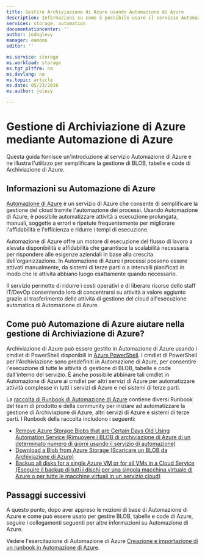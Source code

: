 ```yaml
---
title: Gestire Archiviazione di Azure usando Automazione di Azure
description: Informazioni su come è possibile usare il servizio Automazione di Azure per gestire l'Archiviazione di Azure su vasta scala.
services: storage, automation
documentationcenter: ''
author: jodoglevy
manager: eamono
editor: ''

ms.service: storage
ms.workload: storage
ms.tgt_pltfrm: na
ms.devlang: na
ms.topic: article
ms.date: 05/23/2016
ms.author: jolevy

---
```

# Gestione di Archiviazione di Azure mediante Automazione di Azure
Questa guida fornisce un'introduzione al servizio Automazione di Azure e ne illustra l'utilizzo per semplificare la gestione di BLOB, tabelle e code di Archiviazione di Azure.

## Informazioni su Automazione di Azure
[Automazione di Azure](https://azure.microsoft.com/services/automation/) è un servizio di Azure che consente di semplificare la gestione del cloud tramite l'automazione dei processi. Usando Automazione di Azure, è possibile automatizzare attività a esecuzione prolungata, manuali, soggette a errori e ripetute frequentemente per migliorare l'affidabilità e l'efficienza e ridurre i tempi di esecuzione.

Automazione di Azure offre un motore di esecuzione del flusso di lavoro a elevata disponibilità e affidabilità che garantisce la scalabilità necessaria per rispondere alle esigenze aziendali in base alla crescita dell'organizzazione. In Automazione di Azure i processi possono essere attivati manualmente, da sistemi di terze parti o a intervalli pianificati in modo che le attività abbiano luogo esattamente quando necessario.

Il servizio permette di ridurre i costi operativi e di liberare risorse dello staff IT/DevOp consentendo loro di concentrarsi su attività a valore aggiunto grazie al trasferimento delle attività di gestione del cloud all'esecuzione automatica di Automazione di Azure.

## Come può Automazione di Azure aiutare nella gestione di Archiviazione di Azure?
Archiviazione di Azure può essere gestito in Automazione di Azure usando i cmdlet di PowerShell disponibili in [Azure PowerShell](https://msdn.microsoft.com/library/azure/jj156055.aspx). I cmdlet di PowerShell per l'Archiviazione sono predefiniti in Automazione di Azure, per consentire l'esecuzione di tutte le attività di gestione di BLOB, tabelle e code dall'interno del servizio. È anche possibile abbinare tali cmdlet in Automazione di Azure ai cmdlet per altri servizi di Azure per automatizzare attività complesse in tutti i servizi di Azure e nei sistemi di terze parti.

La [raccolta di Runbook di Automazione di Azure](https://azure.microsoft.com/blog/2014/10/07/introducing-the-azure-automation-runbook-gallery/) contiene diversi Runbook del team di prodotto e della community per iniziare ad automatizzare la gestione di Archiviazione di Azure, altri servizi di Azure e sistemi di terze parti. I Runbook della raccolta includono i seguenti:

* [Remove Azure Storage Blobs that are Certain Days Old Using Automation Service (Rimuovere i BLOB di archiviazione di Azure di un determinato numero di giorni usando il servizio di automazione)](https://gallery.technet.microsoft.com/scriptcenter/Remove-Storage-Blobs-that-aae4b761)
* [Download a Blob from Azure Storage (Scaricare un BLOB da Archiviazione di Azure)](https://gallery.technet.microsoft.com/scriptcenter/a-Blob-from-Azure-Storage-6bc13745)
* [Backup all disks for a single Azure VM or for all VMs in a Cloud Service (Eseguire il backup di tutti i dischi per una singola macchina virtuale di Azure o per tutte le macchine virtuali in un servizio cloud)](https://gallery.technet.microsoft.com/scriptcenter/Backup-all-disks-for-a-ede940d5)

## Passaggi successivi
A questo punto, dopo aver appreso le nozioni di base di Automazione di Azure e come può essere usato per gestire BLOB, tabelle e code di Azure, seguire i collegamenti seguenti per altre informazioni su Automazione di Azure.

Vedere l'esercitazione di Automazione di Azure [Creazione e importazione di un runbook in Automazione di Azure](../automation/automation-creating-importing-runbook.md).

<!---HONumber=AcomDC_0727_2016-->